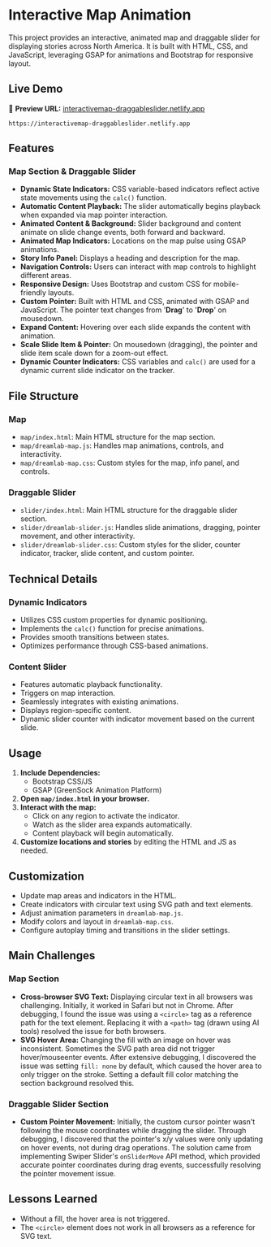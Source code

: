 
# Interactive Map Animation

This project provides an interactive, animated map and draggable slider for displaying stories across North America. It is built with HTML, CSS, and JavaScript, leveraging GSAP for animations and Bootstrap for responsive layout.

## Live Demo
🔗 **Preview URL:** [interactivemap-draggableslider.netlify.app](https://interactivemap-draggableslider.netlify.app)

```
https://interactivemap-draggableslider.netlify.app
```

## Features

### Map Section & Draggable Slider
- **Dynamic State Indicators:** CSS variable-based indicators reflect active state movements using the `calc()` function.
- **Automatic Content Playback:** The slider automatically begins playback when expanded via map pointer interaction.
- **Animated Content & Background:** Slider background and content animate on slide change events, both forward and backward.
- **Animated Map Indicators:** Locations on the map pulse using GSAP animations.
- **Story Info Panel:** Displays a heading and description for the map.
- **Navigation Controls:** Users can interact with map controls to highlight different areas.
- **Responsive Design:** Uses Bootstrap and custom CSS for mobile-friendly layouts.
- **Custom Pointer:** Built with HTML and CSS, animated with GSAP and JavaScript. The pointer text changes from '**Drag**' to '**Drop**' on mousedown.
- **Expand Content:** Hovering over each slide expands the content with animation.
- **Scale Slide Item & Pointer:** On mousedown (dragging), the pointer and slide item scale down for a zoom-out effect.
- **Dynamic Counter Indicators:** CSS variables and `calc()` are used for a dynamic current slide indicator on the tracker.

## File Structure

### Map
- `map/index.html`: Main HTML structure for the map section.
- `map/dreamlab-map.js`: Handles map animations, controls, and interactivity.
- `map/dreamlab-map.css`: Custom styles for the map, info panel, and controls.

### Draggable Slider
- `slider/index.html`: Main HTML structure for the draggable slider section.
- `slider/dreamlab-slider.js`: Handles slide animations, dragging, pointer movement, and other interactivity.
- `slider/dreamlab-slider.css`: Custom styles for the slider, counter indicator, tracker, slide content, and custom pointer.

## Technical Details

### Dynamic Indicators
- Utilizes CSS custom properties for dynamic positioning.
- Implements the `calc()` function for precise animations.
- Provides smooth transitions between states.
- Optimizes performance through CSS-based animations.

### Content Slider
- Features automatic playback functionality.
- Triggers on map interaction.
- Seamlessly integrates with existing animations.
- Displays region-specific content.
- Dynamic slider counter with indicator movement based on the current slide.

## Usage

1. **Include Dependencies:**
   - Bootstrap CSS/JS
   - GSAP (GreenSock Animation Platform)
2. **Open `map/index.html` in your browser.**
3. **Interact with the map:**
   - Click on any region to activate the indicator.
   - Watch as the slider area expands automatically.
   - Content playback will begin automatically.
4. **Customize locations and stories** by editing the HTML and JS as needed.

## Customization

- Update map areas and indicators in the HTML.
- Create indicators with circular text using SVG path and text elements.
- Adjust animation parameters in `dreamlab-map.js`.
- Modify colors and layout in `dreamlab-map.css`.
- Configure autoplay timing and transitions in the slider settings.

## Main Challenges

### Map Section

- **Cross-browser SVG Text:** Displaying circular text in all browsers was challenging. Initially, it worked in Safari but not in Chrome. After debugging, I found the issue was using a `<circle>` tag as a reference path for the text element. Replacing it with a `<path>` tag (drawn using AI tools) resolved the issue for both browsers.
- **SVG Hover Area:** Changing the fill with an image on hover was inconsistent. Sometimes the SVG path area did not trigger hover/mouseenter events. After extensive debugging, I discovered the issue was setting `fill: none` by default, which caused the hover area to only trigger on the stroke. Setting a default fill color matching the section background resolved this.

### Draggable Slider Section
- **Custom Pointer Movement:** Initially, the custom cursor pointer wasn't following the mouse coordinates while dragging the slider. Through debugging, I discovered that the pointer's x/y values were only updating on hover events, not during drag operations. The solution came from implementing Swiper Slider's `onSliderMove` API method, which provided accurate pointer coordinates during drag events, successfully resolving the pointer movement issue.

## Lessons Learned

- Without a fill, the hover area is not triggered.
- The `<circle>` element does not work in all browsers as a reference for SVG text.
